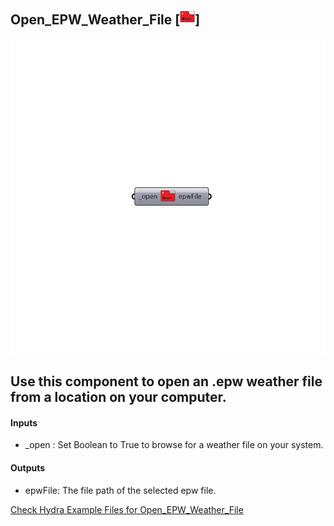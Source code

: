 ## Open_EPW_Weather_File [![IMAGE](images/icons/Open_EPW_Weather_File.png)]

![IMAGE](images/components/Open_EPW_Weather_File.png)

Use this component to open an .epw weather file from a location on your computer.
 -
 

#### Inputs
* _open <Required>: Set Boolean to True to browse for a weather file on your system.

#### Outputs
* epwFile: The file path of the selected epw file.


[Check Hydra Example Files for Open_EPW_Weather_File](https://hydrashare.github.io/hydra/index.html?keywords=Open_EPW_Weather_File)
